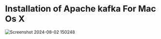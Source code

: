 # Installation of Apache kafka For Mac Os X

![Screenshot 2024-08-02 150248](https://github.com/user-attachments/assets/f942864b-8e77-4aeb-8e81-674afe9483bb)
